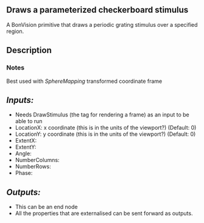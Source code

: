 ## Draws a parameterized checkerboard stimulus
A BonVision primitive that draws a periodic grating stimulus over a specified region. 

## Description

### Notes
Best used with _SphereMapping_ transformed coordinate frame

## _Inputs:_
* Needs DrawStimulus (the tag for rendering a frame) as an input to be able to run
* LocationX: x coordinate (this is in the units of the viewport?) (Default: 0)
* LocationY: y coordinate (this is in the units of the viewport?) (Default: 0)
* ExtentX:
* ExtentY:
* Angle: 
* NumberColumns:
* NumberRows:
* Phase:

## _Outputs:_
* This can be an end node
* All the properties that are externalised can be sent forward as outputs.